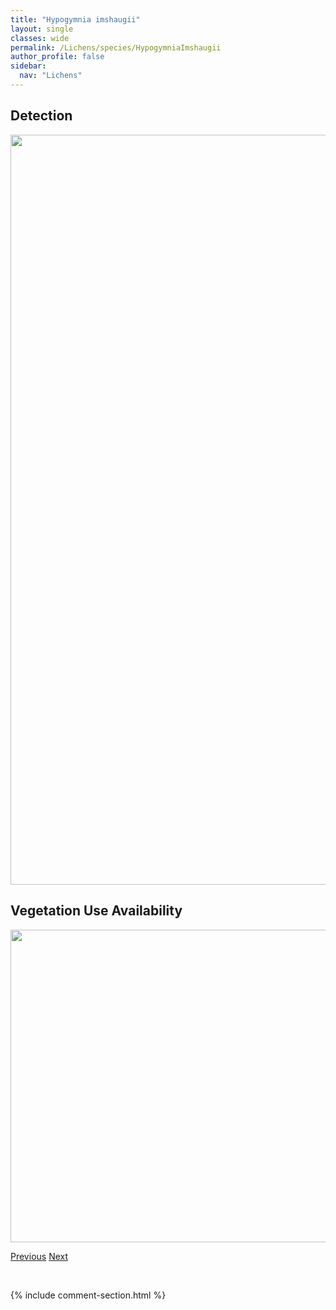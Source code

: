 ```yaml
---
title: "Hypogymnia imshaugii"
layout: single
classes: wide
permalink: /Lichens/species/HypogymniaImshaugii
author_profile: false
sidebar:
  nav: "Lichens"
---
```


<h2>Detection</h2>

<a href="https://drive.google.com/uc?export=view&id=1XHPjFeBBy6H0DTq8E6H2ef953yVszuim">
<img src="https://drive.google.com/uc?export=view&id=1XHPjFeBBy6H0DTq8E6H2ef953yVszuim" height = "1200" width = "800">
</a>


<h2>Vegetation Use Availability</h2>

<a href="https://drive.google.com/uc?export=view&id=1aegIuZVsD0pkqIBifu9h7QUdZWaL3bzT">
<img src="https://drive.google.com/uc?export=view&id=1aegIuZVsD0pkqIBifu9h7QUdZWaL3bzT" height = "500" width = "1000">
</a>


<a href="/DevelopmentWebsite/Lichens/species/HypogymniaDichroma" class="pagination--pager" title="Hypogymnia dichroma">Previous</a> <a href="/DevelopmentWebsite/Lichens/species/HypogymniaOccidentalis" class="pagination--pager" title="Hypogymnia occidentalis">Next</a>

<p>&nbsp;</p>

{% include comment-section.html %}
